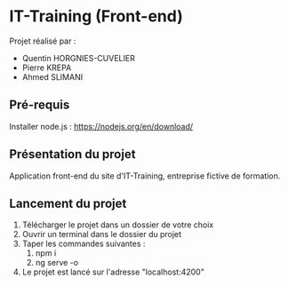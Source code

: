 # IT-Training (Front-end)

Projet réalisé par :
- Quentin HORGNIES-CUVELIER
- Pierre KREPA
- Ahmed SLIMANI

## Pré-requis

Installer node.js :
https://nodejs.org/en/download/

## Présentation du projet
Application front-end du site d'IT-Training, entreprise fictive de formation.

## Lancement du projet

1. Télécharger le projet dans un dossier de votre choix
2. Ouvrir un terminal dans le dossier du projet
3. Taper les commandes suivantes :
   1. npm i
   2. ng serve -o
4. Le projet est lancé sur l'adresse "localhost:4200"
 


